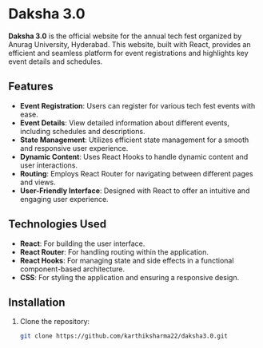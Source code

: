 # Daksha 3.0

**Daksha 3.0** is the official website for the annual tech fest organized by Anurag University, Hyderabad. This website, built with React, provides an efficient and seamless platform for event registrations and highlights key event details and schedules.

## Features

- **Event Registration**: Users can register for various tech fest events with ease.
- **Event Details**: View detailed information about different events, including schedules and descriptions.
- **State Management**: Utilizes efficient state management for a smooth and responsive user experience.
- **Dynamic Content**: Uses React Hooks to handle dynamic content and user interactions.
- **Routing**: Employs React Router for navigating between different pages and views.
- **User-Friendly Interface**: Designed with React to offer an intuitive and engaging user experience.

## Technologies Used

- **React**: For building the user interface.
- **React Router**: For handling routing within the application.
- **React Hooks**: For managing state and side effects in a functional component-based architecture.
- **CSS**: For styling the application and ensuring a responsive design.

## Installation

1. Clone the repository:
   ```bash
   git clone https://github.com/karthiksharma22/daksha3.0.git
